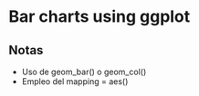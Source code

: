 # Bar charts using ggplot


## Notas
- Uso de geom_bar() o geom_col()
- Empleo del mapping = aes()


